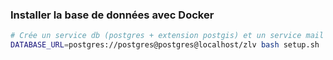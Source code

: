 ### Installer la base de données avec Docker

```bash
# Crée un service db (postgres + extension postgis) et un service mail (maildev)
DATABASE_URL=postgres://postgres@postgres@localhost/zlv bash setup.sh
```
